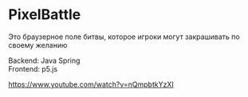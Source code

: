 # PixelBattle

Это браузерное поле битвы, которое игроки могут закрашивать по своему желанию

Backend: Java Spring  
Frontend: p5.js

https://www.youtube.com/watch?v=nQmpbtkYzXI
